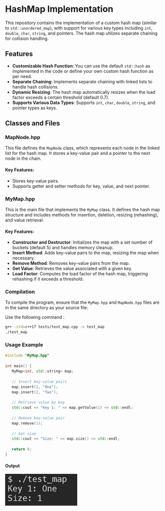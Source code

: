 # HashMap Implementation

This repository contains the implementation of a custom hash map (similar to `std::unordered_map`), with support for various key types including `int`, `double`, `char`, `string`, and pointers. The hash map utilizes separate chaining for collision handling.

## Features

- **Customizable Hash Function**: You can use the default `std::hash` as implemented in the code or define your own custom hash function as per need.
- **Separate Chaining**: Implements separate chaining with linked lists to handle hash collisions.
- **Dynamic Resizing**: The hash map automatically resizes when the load factor exceeds a certain threshold (default 0.7).
- **Supports Various Data Types**: Supports `int`, `char`, `double`, `string`, and pointer types as keys.

## Classes and Files

### MapNode.hpp

This file defines the `MapNode` class, which represents each node in the linked list for the hash map. It stores a key-value pair and a pointer to the next node in the chain.

#### Key Features:
- Stores key-value pairs.
- Supports getter and setter methods for key, value, and next pointer.

### MyMap.hpp

This is the main file that implements the `MyMap` class. It defines the hash map structure and includes methods for insertion, deletion, resizing (rehashing), and value retrieval.

#### Key Features:
- **Constructor and Destructor**: Initializes the map with a set number of buckets (default 5) and handles memory cleanup.
- **Insert Method**: Adds key-value pairs to the map, resizing the map when necessary.
- **Remove Method**: Removes key-value pairs from the map.
- **Get Value**: Retrieves the value associated with a given key.
- **Load Factor**: Computes the load factor of the hash map, triggering rehashing if it exceeds a threshold.

### Compilation

To compile the program, ensure that the `MyMap.hpp` and `MapNode.hpp` files are in the same directory as your source file.

Use the following command :
```bash
g++ -std=c++17 tests/test_map.cpp -o test_map
./test_map
```

### Usage Example

```cpp
#include "MyMap.hpp"

int main() {
   MyMap<int, std::string> map;
    
   // Insert key-value pairs
   map.insert(1, "One");
   map.insert(2, "Two");
    
   // Retrieve value by key
   std::cout << "Key 1: " << map.getValue(1) << std::endl;
    
   // Remove key-value pair
   map.remove(1);
    
   // Get size
   std::cout << "Size: " << map.size() << std::endl;
    
   return 0;
}
```
   #### Output
   ![Alt text](./public/assets/demo_code_output.png)



